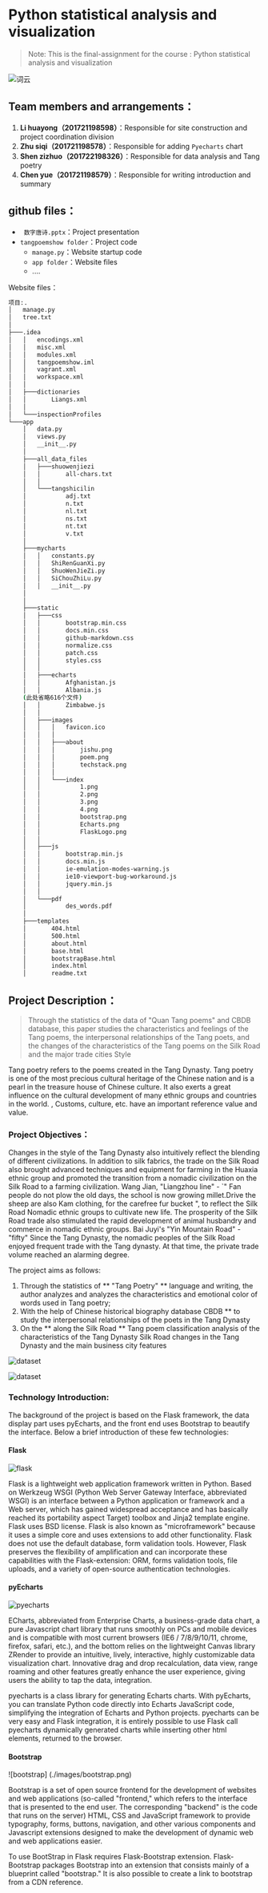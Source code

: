 #  Python statistical analysis and visualization
> Note: This is the final-assignment for the course : Python statistical analysis and visualization

![词云](./images/词云.png)
## Team members and arrangements：
1. **Li huayong（201721198598）**：Responsible for site construction and project coordination division
2. **Zhu siqi（201721198578）**：Responsible for adding `Pyecharts` chart
3. **Shen zizhuo（201722198326）**：Responsible for data analysis and Tang poetry
4. **Chen yue（201721198579）**：Responsible for writing introduction and summary
## github files：
* ` 数字唐诗.pptx`：Project presentation
* `tangpoemshow folder`：Project code
	* `manage.py`：Website startup code
	* `app folder`：Website files
	* ....

Website files：
```bash
项目:.
│   manage.py
│   tree.txt
│
├───.idea
│   │   encodings.xml
│   │   misc.xml
│   │   modules.xml
│   │   tangpoemshow.iml
│   │   vagrant.xml
│   │   workspace.xml
│   │
│   ├───dictionaries
│   │       Liangs.xml
│   │
│   └───inspectionProfiles
└───app
    │   data.py
    │   views.py
    │   __init__.py
    │
    ├───all_data_files
    │   ├───shuowenjiezi
    │   │       all-chars.txt
    │   │
    │   └───tangshicilin
    │           adj.txt
    │           n.txt
    │           nl.txt
    │           ns.txt
    │           nt.txt
    │           v.txt
    │
    ├───mycharts
    │   │   constants.py
    │   │   ShiRenGuanXi.py
    │   │   ShuoWenJieZi.py
    │   │   SiChouZhiLu.py
    │   │   __init__.py
    │
    │
    ├───static
    │   ├───css
    │   │       bootstrap.min.css
    │   │       docs.min.css
    │   │       github-markdown.css
    │   │       normalize.css
    │   │       patch.css
    │   │       styles.css
    │   │
    │   ├───echarts
    │   │       Afghanistan.js
    │   │       Albania.js
	(此处省略616个文件)
    │   │       Zimbabwe.js
    │   │
    │   ├───images
    │   │   │   favicon.ico
    │   │   │
    │   │   ├───about
    │   │   │       jishu.png
    │   │   │       poem.png
    │   │   │       techstack.png
    │   │   │
    │   │   └───index
    │   │           1.png
    │   │           2.png
    │   │           3.png
    │   │           4.png
    │   │           bootstrap.png
    │   │           Echarts.png
    │   │           FlaskLogo.png
    │   │
    │   ├───js
    │   │       bootstrap.min.js
    │   │       docs.min.js
    │   │       ie-emulation-modes-warning.js
    │   │       ie10-viewport-bug-workaround.js
    │   │       jquery.min.js
    │   │
    │   └───pdf
    │           des_words.pdf
    │
    ├───templates
    │       404.html
    │       500.html
    │       about.html
    │       base.html
    │       bootstrapBase.html
    │       index.html
    │       readme.txt
```
## Project Description：
>Through the statistics of the data of "Quan Tang poems" and CBDB database, this paper studies the characteristics and feelings of the Tang poems, the interpersonal relationships of the Tang poets, and the changes of the characteristics of the Tang poems on the Silk Road and the major trade cities Style

Tang poetry refers to the poems created in the Tang Dynasty. Tang poetry is one of the most precious cultural heritage of the Chinese nation and is a pearl in the treasure house of Chinese culture. It also exerts a great influence on the cultural development of many ethnic groups and countries in the world. , Customs, culture, etc. have an important reference value and value.
### Project Objectives：
Changes in the style of the Tang Dynasty also intuitively reflect the blending of different civilizations. In addition to silk fabrics, the trade on the Silk Road also brought advanced techniques and equipment for farming in the Huaxia ethnic group and promoted the transition from a nomadic civilization on the Silk Road to a farming civilization. Wang Jian, "Liangzhou line" - `" Fan people do not plow the old days, the school is now growing millet.Drive the sheep are also Kam clothing, for the carefree fur bucket ", to reflect the Silk Road Nomadic ethnic groups to cultivate new life. The prosperity of the Silk Road trade also stimulated the rapid development of animal husbandry and commerce in nomadic ethnic groups. Bai Juyi's "Yin Mountain Road" - "fifty" Since the Tang Dynasty, the nomadic peoples of the Silk Road enjoyed frequent trade with the Tang dynasty. At that time, the private trade volume reached an alarming degree.

The project aims as follows:

1. Through the statistics of ** "Tang Poetry" ** language and writing, the author analyzes and analyzes the characteristics and emotional color of words used in Tang poetry;
2. With the help of Chinese historical biography database CBDB ** to study the interpersonal relationships of the poets in the Tang Dynasty
3. On the ** along the Silk Road ** Tang poem classification analysis of the characteristics of the Tang Dynasty Silk Road changes in the Tang Dynasty and the main business city features

![dataset](./images/数据1.png)

![dataset](./images/数据2.png)

### Technology Introduction:
The background of the project is based on the Flask framework, the data display part uses pyEcharts, and the front end uses Bootstrap to beautify the interface. Below a brief introduction of these few technologies:
#### Flask
![flask](./images/FlaskLogo.png)

Flask is a lightweight web application framework written in Python. Based on Werkzeug WSGI (Python Web Server Gateway Interface, abbreviated WSGI) is an interface between a Python application or framework and a Web server, which has gained widespread acceptance and has basically reached its portability aspect Target) toolbox and Jinja2 template engine. Flask uses BSD license. Flask is also known as "microframework" because it uses a simple core and uses extensions to add other functionality. Flask does not use the default database, form validation tools. However, Flask preserves the flexibility of amplification and can incorporate these capabilities with the Flask-extension: ORM, forms validation tools, file uploads, and a variety of open-source authentication technologies.
#### pyEcharts
![pyecharts](./images/Echarts.png)

ECharts, abbreviated from Enterprise Charts, a business-grade data chart, a pure Javascript chart library that runs smoothly on PCs and mobile devices and is compatible with most current browsers (IE6 / 7/8/9/10/11, chrome, firefox, safari, etc.), and the bottom relies on the lightweight Canvas library ZRender to provide an intuitive, lively, interactive, highly customizable data visualization chart. Innovative drag and drop recalculation, data view, range roaming and other features greatly enhance the user experience, giving users the ability to tap the data, integration.

pyecharts is a class library for generating Echarts charts. With pyEcharts, you can translate Python code directly into Echarts JavaScript code, simplifying the integration of Echarts and Python projects. pyecharts can be very easy and Flask integration, it is entirely possible to use Flask call pyecharts dynamically generated charts while inserting other html elements, returned to the browser.
#### Bootstrap
![bootstrap] (./images/bootstrap.png)

Bootstrap is a set of open source frontend for the development of websites and web applications (so-called "frontend," which refers to the interface that is presented to the end user. The corresponding "backend" is the code that runs on the server) HTML, CSS and JavaScript framework to provide typography, forms, buttons, navigation, and other various components and Javascript extensions designed to make the development of dynamic web and web applications easier.

To use BootStrap in Flask requires Flask-Bootstrap extension. Flask-Bootstrap packages Bootstrap into an extension that consists mainly of a blueprint called "bootstrap." It is also possible to create a link to bootstrap from a CDN reference.

